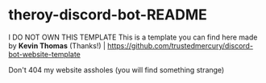 # theroy-discord-bot-README
I DO NOT OWN THIS TEMPLATE
This is a template you can find here made by <strong>Kevin Thomas</strong> (Thanks!) | https://github.com/trustedmercury/discord-bot-website-template

Don't 404 my website assholes (you will find something strange)
